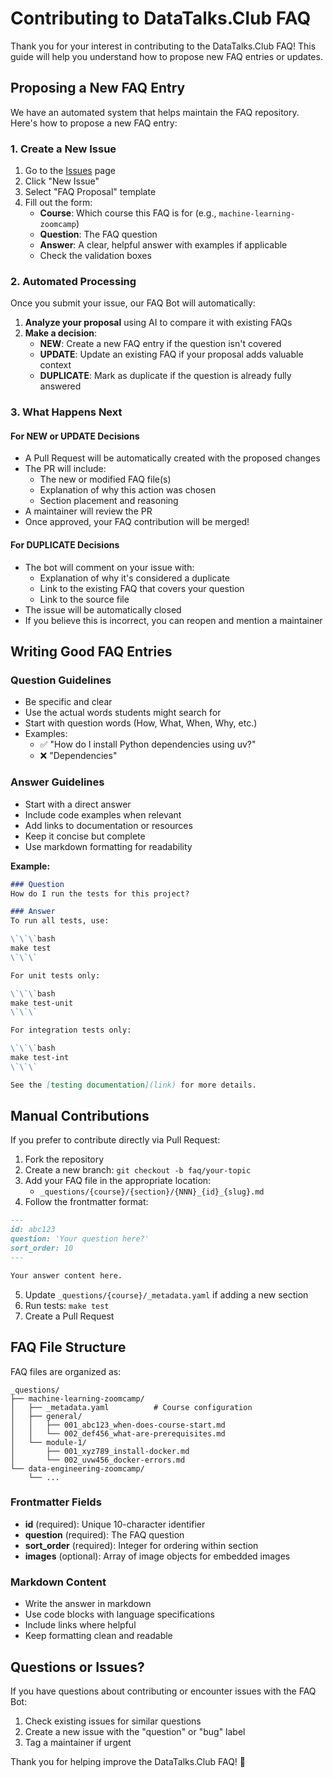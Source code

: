 # Contributing to DataTalks.Club FAQ

Thank you for your interest in contributing to the DataTalks.Club FAQ! This guide will help you understand how to propose new FAQ entries or updates.

## Proposing a New FAQ Entry

We have an automated system that helps maintain the FAQ repository. Here's how to propose a new FAQ entry:

### 1. Create a New Issue

1. Go to the [Issues](../../issues) page
2. Click "New Issue"
3. Select "FAQ Proposal" template
4. Fill out the form:
   - **Course**: Which course this FAQ is for (e.g., `machine-learning-zoomcamp`)
   - **Question**: The FAQ question
   - **Answer**: A clear, helpful answer with examples if applicable
   - Check the validation boxes

### 2. Automated Processing

Once you submit your issue, our FAQ Bot will automatically:

1. **Analyze your proposal** using AI to compare it with existing FAQs
2. **Make a decision**:
   - **NEW**: Create a new FAQ entry if the question isn't covered
   - **UPDATE**: Update an existing FAQ if your proposal adds valuable context
   - **DUPLICATE**: Mark as duplicate if the question is already fully answered

### 3. What Happens Next

#### For NEW or UPDATE Decisions

- A Pull Request will be automatically created with the proposed changes
- The PR will include:
  - The new or modified FAQ file(s)
  - Explanation of why this action was chosen
  - Section placement and reasoning
- A maintainer will review the PR
- Once approved, your FAQ contribution will be merged!

#### For DUPLICATE Decisions

- The bot will comment on your issue with:
  - Explanation of why it's considered a duplicate
  - Link to the existing FAQ that covers your question
  - Link to the source file
- The issue will be automatically closed
- If you believe this is incorrect, you can reopen and mention a maintainer

## Writing Good FAQ Entries

### Question Guidelines

- Be specific and clear
- Use the actual words students might search for
- Start with question words (How, What, When, Why, etc.)
- Examples:
  - ✅ "How do I install Python dependencies using uv?"
  - ❌ "Dependencies"

### Answer Guidelines

- Start with a direct answer
- Include code examples when relevant
- Add links to documentation or resources
- Keep it concise but complete
- Use markdown formatting for readability

**Example:**

```markdown
### Question
How do I run the tests for this project?

### Answer
To run all tests, use:

\`\`\`bash
make test
\`\`\`

For unit tests only:

\`\`\`bash
make test-unit
\`\`\`

For integration tests only:

\`\`\`bash
make test-int
\`\`\`

See the [testing documentation](link) for more details.
```

## Manual Contributions

If you prefer to contribute directly via Pull Request:

1. Fork the repository
2. Create a new branch: `git checkout -b faq/your-topic`
3. Add your FAQ file in the appropriate location:
   - `_questions/{course}/{section}/{NNN}_{id}_{slug}.md`
4. Follow the frontmatter format:

```markdown
---
id: abc123
question: 'Your question here?'
sort_order: 10
---

Your answer content here.
```

5. Update `_questions/{course}/_metadata.yaml` if adding a new section
6. Run tests: `make test`
7. Create a Pull Request

## FAQ File Structure

FAQ files are organized as:

```
_questions/
├── machine-learning-zoomcamp/
│   ├── _metadata.yaml          # Course configuration
│   ├── general/
│   │   ├── 001_abc123_when-does-course-start.md
│   │   └── 002_def456_what-are-prerequisites.md
│   └── module-1/
│       ├── 001_xyz789_install-docker.md
│       └── 002_uvw456_docker-errors.md
└── data-engineering-zoomcamp/
    └── ...
```

### Frontmatter Fields

- **id** (required): Unique 10-character identifier
- **question** (required): The FAQ question
- **sort_order** (required): Integer for ordering within section
- **images** (optional): Array of image objects for embedded images

### Markdown Content

- Write the answer in markdown
- Use code blocks with language specifications
- Include links where helpful
- Keep formatting clean and readable

## Questions or Issues?

If you have questions about contributing or encounter issues with the FAQ Bot:

1. Check existing issues for similar questions
2. Create a new issue with the "question" or "bug" label
3. Tag a maintainer if urgent

Thank you for helping improve the DataTalks.Club FAQ! 🎉
